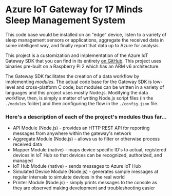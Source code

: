 # Azure IoT Gateway for 17 Minds Sleep Management System
This code base would be installed on an "edge" device, listen to a variety of sleep management sensors or applications, aggregate the received data in some intelligent way, and finally report that data up to Azure for analysis.

This project is a customization and implementation of the Azure IoT Gateway SDK that you can find in its entirety [on GitHub](http://github.com/azure/azure-iot-gateway-sdk). This project uses binaries pre-built on a Raspberry Pi 2 which has an ARM v6 architecture.

The Gateway SDK facilitates the creation of a data workflow by implementing _modules_. The actual code base for the Gateway SDK is low-level and cross-platform C code, but modules can be written in a variety of languages and this project uses mostly Node.js. Modifying the data workflow, then, is simply a matter of writing Node.js script files (in the `./modules` folder) and then configuring the flow in the `./config.json` file.

### Here's a description of each of the project's modules thus far...
* API Module (Node.js) - provides an HTTP REST API for reporting messages from anywhere within the gateway's network
* Aggregate Module (Node.js) - allows us to filter or otherwise process received data 
* Mapper Module (native) - maps device specific ID's to actual, registered devices in IoT Hub so that devices can be recognized, authorized, and managed
* IoT Hub Module (native) - sends messages to Azure IoT Hub
* Simulated Device Module (Node.js) - generates sample messages at regular intervals to simulate devices in the real world
* Printer Module (Node.js) - simply prints messages to the console as they are observed making development and troubleshooting easier

